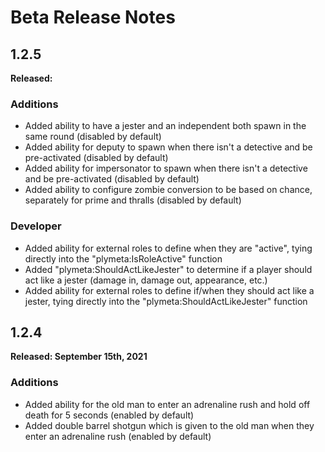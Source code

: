 # Beta Release Notes

## 1.2.5
**Released:**

### Additions
- Added ability to have a jester and an independent both spawn in the same round (disabled by default)
- Added ability for deputy to spawn when there isn't a detective and be pre-activated (disabled by default)
- Added ability for impersonator to spawn when there isn't a detective and be pre-activated (disabled by default)
- Added ability to configure zombie conversion to be based on chance, separately for prime and thralls (disabled by default)

### Developer
- Added ability for external roles to define when they are "active", tying directly into the "plymeta:IsRoleActive" function
- Added "plymeta:ShouldActLikeJester" to determine if a player should act like a jester (damage in, damage out, appearance, etc.)
- Added ability for external roles to define if/when they should act like a jester, tying directly into the "plymeta:ShouldActLikeJester" function

## 1.2.4
**Released: September 15th, 2021**

### Additions
- Added ability for the old man to enter an adrenaline rush and hold off death for 5 seconds (enabled by default)
- Added double barrel shotgun which is given to the old man when they enter an adrenaline rush (enabled by default)

